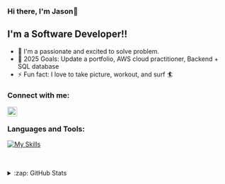 ### Hi there, I'm Jason👋

## I'm a Software Developer!!

- 🔭 I'm a passionate and excited to solve problem. 
- 🥅 2025 Goals: Update a portfolio, AWS cloud practitioner, Backend + SQL database
- ⚡ Fun fact: I love to take picture, workout, and surf :surfer:


### Connect with me:

[<img align="left" alt="Jasonn0118 | LinkedIn" width="22px" src="https://cdn.jsdelivr.net/npm/simple-icons@v3/icons/linkedin.svg" />][linkedin]
<br />

### Languages and Tools:
[![My Skills](https://skillicons.dev/icons?i=nextjs,react,nodejs,rails,nestjs,dotnet,postgres,mongodb,netlify,aws,redis,sentry )](https://skillicons.dev)

<br />
<br />

<details>
  <summary>:zap: GitHub Stats</summary>

  [![Jason's github stats](https://github-readme-stats.vercel.app/api?username=jasonn0118&count_private=true&show_icons=true&theme=radical)](https://github.com/jasonn0118)

</details>

[linkedin]: https://linkedin.com/in/jasonshin0118
